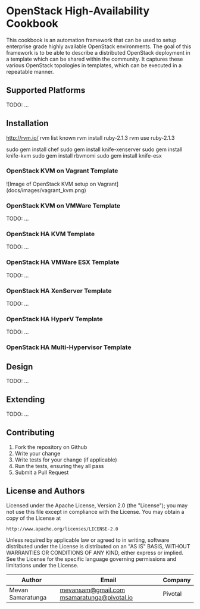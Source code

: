 # OpenStack High-Availability Cookbook

This cookbook is an automation framework that can be used to setup enterprise grade highly available OpenStack
environments. The goal of this framework is to be able to describe a distributed OpenStack deployment in a template
which can be shared within the community. It captures these various OpenStack topologies in templates, which can be
executed in a repeatable manner.

## Supported Platforms

TODO: ...

## Installation

http://rvm.io/
rvm list known
rvm install ruby-2.1.3
rvm use ruby-2.1.3

sudo gem install chef
sudo gem install knife-xenserver
sudo gem install knife-kvm
sudo gem install rbvmomi
sudo gem install knife-esx

### OpenStack KVM on Vagrant Template

![Image of OpenStack KVM setup on Vagrant]
(docs/images/vagrant_kvm.png)

### OpenStack KVM on VMWare Template

TODO: ...

### OpenStack HA KVM Template

TODO: ...

### OpenStack HA VMWare ESX Template

TODO: ...

### OpenStack HA XenServer Template

TODO: ...

### OpenStack HA HyperV Template

TODO: ...

### OpenStack HA Multi-Hypervisor Template

## Design

TODO: ...

## Extending

TODO: ...

## Contributing

1. Fork the repository on Github
2. Write your change
3. Write tests for your change (if applicable)
4. Run the tests, ensuring they all pass
5. Submit a Pull Request

## License and Authors

Licensed under the Apache License, Version 2.0 (the "License");
you may not use this file except in compliance with the License.
You may obtain a copy of the License at

    http://www.apache.org/licenses/LICENSE-2.0

Unless required by applicable law or agreed to in writing, software
distributed under the License is distributed on an "AS IS" BASIS,
WITHOUT WARRANTIES OR CONDITIONS OF ANY KIND, either express or implied.
See the License for the specific language governing permissions and
limitations under the License.

Author | Email | Company
------------------------- | ------------------------- | -------------------------
Mevan Samaratunga | mevansam@gmail.com msamaratunga@pivotal.io | Pivotal
